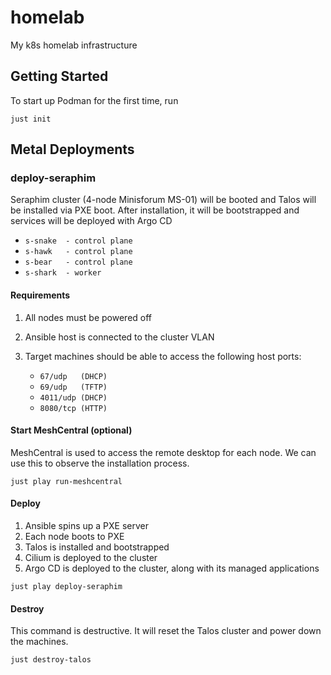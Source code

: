 # homelab

My k8s homelab infrastructure

## Getting Started

To start up Podman for the first time, run

```
just init
```

## Metal Deployments

### deploy-seraphim

Seraphim cluster (4-node Minisforum MS-01) will be booted and Talos will be installed via PXE boot. After installation, it will be bootstrapped and services will be deployed with Argo CD

- `s-snake  - control plane`
- `s-hawk   - control plane`
- `s-bear   - control plane`
- `s-shark  - worker`

#### Requirements

1. All nodes must be powered off
2. Ansible host is connected to the cluster VLAN
3. Target machines should be able to access the following host ports:

    - `67/udp   (DHCP)`
    - `69/udp   (TFTP)`
    - `4011/udp (DHCP)`
    - `8080/tcp (HTTP)`

#### Start MeshCentral (optional)

MeshCentral is used to access the remote desktop for each node. We can use this to observe the installation process.

```
just play run-meshcentral
```

#### Deploy

1. Ansible spins up a PXE server
2. Each node boots to PXE
3. Talos is installed and bootstrapped
4. Cilium is deployed to the cluster
5. Argo CD is deployed to the cluster, along with its managed applications

```
just play deploy-seraphim
```

#### Destroy

This command is destructive. It will reset the Talos cluster and power down the machines.

```
just destroy-talos
```
